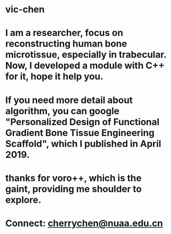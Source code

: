 # vic-chen
# I am a researcher, focus on reconstructing human bone microtissue, especially in trabecular. Now, I developed a module with C++ for it, hope it help you.
# If you need more detail about algorithm, you can google "Personalized Design of Functional Gradient Bone Tissue Engineering Scaffold", which I published in April 2019.
# thanks for voro++, which is the gaint, providing me shoulder to explore.
# Connect: cherrychen@nuaa.edu.cn
